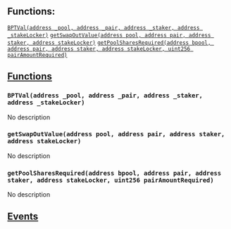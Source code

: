 

## Functions:
[`BPTVal(address _pool, address _pair, address _staker, address _stakeLocker)`](#CalcBPool-BPTVal-address-address-address-address-)
[`getSwapOutValue(address pool, address pair, address staker, address stakeLocker)`](#CalcBPool-getSwapOutValue-address-address-address-address-)
[`getPoolSharesRequired(address bpool, address pair, address staker, address stakeLocker, uint256 pairAmountRequired)`](#CalcBPool-getPoolSharesRequired-address-address-address-address-uint256-)


## <u>Functions</u>

### `BPTVal(address _pool, address _pair, address _staker, address _stakeLocker)`
No description

### `getSwapOutValue(address pool, address pair, address staker, address stakeLocker)`
No description

### `getPoolSharesRequired(address bpool, address pair, address staker, address stakeLocker, uint256 pairAmountRequired)`
No description

## <u>Events</u>

